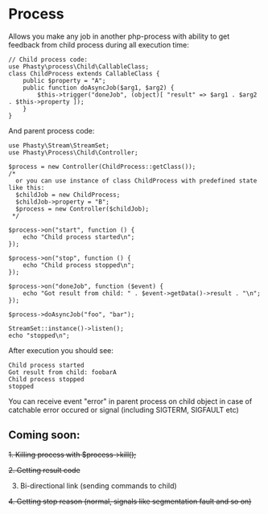 Process
=======

Allows you make any job in another php-process with ability to get feedback from child
process during all execution time:

    // Child process code:
    use Phasty\process\Child\CallableClass;
    class ChildProcess extends CallableClass {
        public $property = "A";
        public function doAsyncJob($arg1, $arg2) {
            $this->trigger("doneJob", (object)[ "result" => $arg1 . $arg2  . $this->property ]);
        }
    }

And parent process code:

    use Phasty\Stream\StreamSet;
    use Phasty\Process\Child\Controller;

    $process = new Controller(ChildProcess::getClass());
    /*
      or you can use instance of class ChildProcess with predefined state like this:
      $childJob = new ChildProcess;
      $childJob->property = "B";
      $process = new Controller($childJob);
     */

    $process->on("start", function () {
        echo "Child process started\n";
    });

    $process->on("stop", function () {
        echo "Child process stopped\n";
    });

    $process->on("doneJob", function ($event) {
        echo "Got result from child: " . $event->getData()->result . "\n";
    });

    $process->doAsyncJob("foo", "bar");

    StreamSet::instance()->listen();
    echo "stopped\n";
    
After execution you should see:

    Child process started
    Got result from child: foobarA
    Child process stopped
    stopped

You can receive event "error" in parent process on child object in case
of catchable error occured or signal (including SIGTERM, SIGFAULT etc)

Coming soon:
------------

~~1. Killing process with $process->kill();~~

~~2. Getting result code~~

3. Bi-directional link (sending commands to child)

~~4. Getting stop reason (normal, signals like segmentation fault and so on)~~
